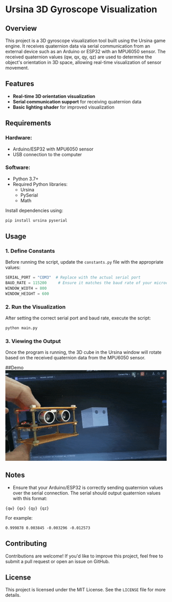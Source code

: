 # Ursina 3D Gyroscope Visualization

## Overview
This project is a 3D gyroscope visualization tool built using the Ursina game engine. It receives quaternion data via serial communication from an external device such as an Arduino or ESP32 with an MPU6050 sensor. The received quaternion values (qw, qx, qy, qz) are used to determine the object's orientation in 3D space, allowing real-time visualization of sensor movement.

## Features
- **Real-time 3D orientation visualization**
- **Serial communication support** for receiving quaternion data
- **Basic lighting shader** for improved visualization

## Requirements
### Hardware:
- Arduino/ESP32 with MPU6050 sensor
- USB connection to the computer

### Software:
- Python 3.7+
- Required Python libraries:
  - Ursina
  - PySerial
  - Math

Install dependencies using:
```sh
pip install ursina pyserial
```

## Usage
### 1. Define Constants
Before running the script, update the `constants.py` file with the appropriate values:
```python
SERIAL_PORT = "COM3"  # Replace with the actual serial port
BAUD_RATE = 115200     # Ensure it matches the baud rate of your microcontroller
WINDOW_WIDTH = 800
WINDOW_HEIGHT = 600
```

### 2. Run the Visualization
After setting the correct serial port and baud rate, execute the script:
```sh
python main.py
```

### 3. Viewing the Output
Once the program is running, the 3D cube in the Ursina window will rotate based on the received quaternion data from the MPU6050 sensor.

##Demo
![InAction](https://github.com/Tadyboii/ursina-3d-gyro-visualization/blob/main/gyro.gif)

## Notes
- Ensure that your Arduino/ESP32 is correctly sending quaternion values over the serial connection. The serial should output quaternion values with this format:
```
{qw} {qx} {qy} {qz}
```
For example:
```
0.999878 0.003845 -0.003296 -0.012573 
```

## Contributing
Contributions are welcome! If you'd like to improve this project, feel free to submit a pull request or open an issue on GitHub.

## License
This project is licensed under the MIT License. See the `LICENSE` file for more details.

